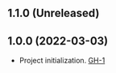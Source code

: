 ## 1.1.0 (Unreleased)

## 1.0.0 (2022-03-03)

- Project initialization. [GH-1](https://github.com/terraform-alicloud-modules/terraform-alicloud-eds/pull/1)
